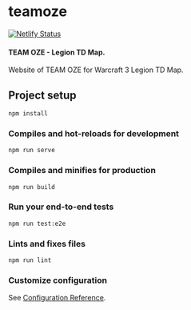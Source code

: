 # teamoze

[![Netlify Status](https://api.netlify.com/api/v1/badges/070c54e2-f271-448a-9694-edc782105901/deploy-status)](https://app.netlify.com/sites/teamoze-legiontd/deploys)

#### TEAM OZE - Legion TD Map.

Website of TEAM OZE for Warcraft 3 Legion TD Map.
## Project setup
```
npm install
```

### Compiles and hot-reloads for development
```
npm run serve
```

### Compiles and minifies for production
```
npm run build
```

### Run your end-to-end tests
```
npm run test:e2e
```

### Lints and fixes files
```
npm run lint
```

### Customize configuration
See [Configuration Reference](https://cli.vuejs.org/config/).
